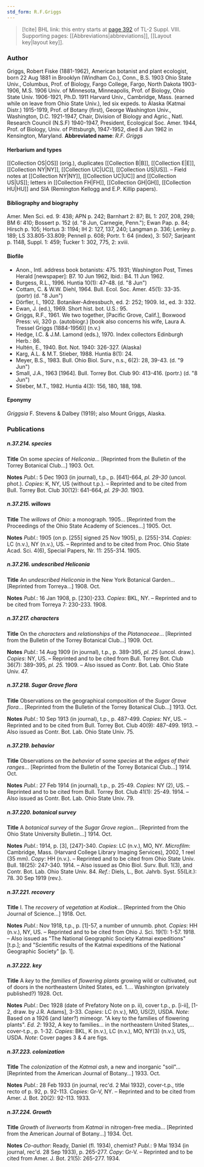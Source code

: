 ```yaml
---
std_form: R.F.Griggs
---
```


> [!cite] BHL link: this entry starts at [page 392](https://www.biodiversitylibrary.org/page/33258870) of TL-2 Suppl. VIII.
> Supporting pages: [[Abbreviations|abbreviations]], [[Layout key|layout key]].

### Author

Griggs, Robert Fiske (1881-1962), American botanist and plant ecologist, born 22 Aug 1881 in Brooklyn (Windham Co.), Conn., B.S. 1903 Ohio State Univ., Columbus, Prof. of Biology, Fargo College, Fargo, North Dakota 1903-1906, M.S. 1906 Univ. of Minnesota, Minneapolis, Prof. of Biology, Ohio State Univ. 1906-1921, Ph.D. 1911 Harvard Univ., Cambridge, Mass. (earned while on leave from Ohio State Univ.), led six expeds. to Alaska (Katmai Distr.) 1915-1919, Prof. of Botany (first), George Washington Univ., Washington, D.C. 1921-1947, Chair, Division of Biology and Agric., Natl. Research Council (N.S.F) 1940-1947, President, Ecological Soc. Amer. 1944, Prof. of Biology, Univ. of Pittsburgh, 1947-1952, died 8 Jun 1962 in Kensington, Maryland. 
**Abbreviated name**: *R.F. Griggs*

#### Herbarium and types

[[Collection OS|OS]] (orig.), duplicates [[Collection B|B]], [[Collection E|E]], [[Collection NY|NY]], [[Collection UC|UC]], [[Collection US|US]]. – Field notes at [[Collection NY|NY]], [[Collection UC|UC]] and [[Collection US|US]]; letters in [[Collection FH|FH]], [[Collection GH|GH]], [[Collection HU|HU]] and SIA (Remington Kellogg and E.P. Killip papers).

#### Bibliography and biography

Amer. Men Sci. ed. 9: 438; APN p. 242; Barnhart 2: 87; BL 1: 207, 208, 298; BM 6: 410; Bossert p. 152 (d. "8 Jun, Carnegie, Penn."); Ewan Pap. p. 84; Hirsch p. 105; Hortus 3: 1194; IH 2: 127, 137, 240; Langman p. 336; Lenley p. 189; LS 33.805-33.809; Pennell p. 608; Portr. 1: 64 (index), 3: 507; Sarjeant p. 1148, Suppl. 1: 459; Tucker 1: 302, 775, 2: xviii.

#### Biofile

- Anon., Intl. address book botanists: 475. 1931; Washington Post, Times Herald \[newspaper\]: B7. 10 Jun 1962, Ibid.: B4. 11 Jun 1962.
- Burgess, R.L., 1996. Huntia 10(1): 47-48. (d. "8 Jun")
- Cottam, C. & W.W. Diehl, 1964. Bull. Ecol. Soc. Amer. 45(1): 33-35. (portr) (d. "8 Jun")
- Dörfler, I., 1902. Botaniker-Adressbuch, ed. 2: 252; 1909. Id., ed. 3: 332.
- Ewan, J. (ed.), 1969. Short hist. bot. U.S.: 95.
- Griggs, R.F., 1961. We two together, \[Pacific Grove, Calif.\], Boxwood Press: vii, 320 p. (autobiogr.) \[book also concerns his wife, Laura A. Tressel Griggs (1884-1956)\] (n.v.)
- Hedge, I.C. & J.M. Lamond (eds.), 1970. Index collectors Edinburgh Herb.: 86.
- Hultén, E., 1940. Bot. Not. 1940: 326-327. (Alaska)
- Karg, A.L. & M.T. Stieber, 1988. Huntia 8(1): 24.
- Meyer, B.S., 1983. Bull. Ohio Biol. Surv., n.s., 6(2): 28, 39-43. (d. "9 Jun")
- Small, J.A., 1963 \[1964\]. Bull. Torrey Bot. Club 90: 413-416. (portr.) (d. "8 Jun")
- Stieber, M.T., 1982. Huntia 4(3): 156, 180, 188, 198.

#### Eponymy

*Griggsia* F. Stevens & Dalbey (1919); also Mount Griggs, Alaska.

### Publications

##### n.37.214. species

**Title**
On some *species* of *Heliconia*... \[Reprinted from the Bulletin of the Torrey Botanical Club...\] 1903. Oct.

**Notes**
*Publ*.: 5 Dec 1903 (in journal), t.p., p. \[641\]-664, *pl. 29-30* (uncol. phot.). *Copies*: K, NY, US (without t.p.). – Reprinted and to be cited from Bull. Torrey Bot. Club 30(12): 641-664, *pl. 29-30.* 1903.

##### n.37.215. willows

**Title**
The *willows* of *Ohio*: a monograph. 1905... \[Reprinted from the Proceedings of the Ohio State Academy of Sciences...\] 1905. Oct.

**Notes**
*Publ*.: 1905 (on p. \[255\] signed 25 Nov 1905), p. \[255\]-314. *Copies*: LC (n.v.), NY (n.v.), US. – Reprinted and to be cited from Proc. Ohio State Acad. Sci. 4(6), Special Papers, Nr. 11: 255-314. 1905.

##### n.37.216. undescribed Heliconia

**Title**
An *undescribed Heliconia* in the New York Botanical Garden... \[Reprinted from Torreya...\] 1908. Oct.

**Notes**
*Publ*.: 16 Jan 1908, p. \[230\]-233. *Copies*: BKL, NY. – Reprinted and to be cited from Torreya 7: 230-233. 1908.

##### n.37.217. characters

**Title**
On the *characters* and *relationships* of the *Platanaceae*... \[Reprinted from the Bulletin of the Torrey Botanical Club...\] 1909. Oct.

**Notes**
*Publ*.: 14 Aug 1909 (in journal), t.p., p. 389-395, *pl. 25* (uncol. draw.). *Copies*: NY, US. – Reprinted and to be cited from Bull. Torrey Bot. Club 36(7): 389-395, *pl. 25.* 1909. – Also issued as Contr. Bot. Lab. Ohio State Univ. 47.

##### n.37.218. Sugar Grove flora

**Title**
Observations on the geographical composition of the *Sugar Grove flora*... \[Reprinted from the Bulletin of the Torrey Botanical Club...\] 1913. Oct.

**Notes**
*Publ*.: 10 Sep 1913 (in journal), t.p., p. 487-499. *Copies*: NY, US. – Reprinted and to be cited from Bull. Torrey Bot. Club 40(9): 487-499. 1913. – Also issued as Contr. Bot. Lab. Ohio State Univ. 75.

##### n.37.219. behavior

**Title**
Observations on the *behavior* of some *species* at the *edges of their ranges*... \[Reprinted from the Bulletin of the Torrey Botanical Club...\] 1914. Oct.

**Notes**
*Publ*.: 27 Feb 1914 (in journal), t.p., p. 25-49. *Copies*: NY (2), US. – Reprinted and to be cited from Bull. Torrey Bot. Club 41(1): 25-49. 1914. – Also issued as Contr. Bot. Lab. Ohio State Univ. 79.

##### n.37.220. botanical survey

**Title**
A *botanical survey* of the *Sugar Grove region*... \[Reprinted from the Ohio State University Bulletin...\] 1914. Oct.

**Notes**
*Publ*.: 1914, p. \[3\], \[247\]-340. *Copies*: LC (n.v.), MO, NY. *Microfilm*: Cambridge, Mass. (Harvard College Library Imaging Services), 2002, 1 reel (35 mm). *Copy*: HH (n.v.). – Reprinted and to be cited from Ohio State Univ. Bull. 18(25): 247-340. 1914. – Also issued as Ohio Biol. Surv. Bull. 1(3), and Contr. Bot. Lab. Ohio State Univ. 84.
*Ref*.: Diels, L., Bot. Jahrb. Syst. 55(Lit.): 78. 30 Sep 1919 (rev.).

##### n.37.221. recovery

**Title**
I. The *recovery* of *vegetation* at *Kodiak*... \[Reprinted from the Ohio Journal of Science...\] 1918. Oct.

**Notes**
*Publ*.: Nov 1918, t.p., p. \[1\]-57, a number of unnumb. phot. *Copies*: HH (n.v.), NY, US. – Reprinted and to be cited from Ohio J. Sci. 19(1): 1-57. 1918. – Also issued as "The National Geographic Society Katmai expeditions" \[t.p.\]; and "Scientific results of the Katmai expeditions of the National Geographic Society" \[p. 1\].

##### n.37.222. key

**Title**
A *key* to the *families* of *flowering plants* growing wild or cultivated, out of doors in the northeastern United States, ed. 1.... Washington (privately published?) 1928. Oct.

**Notes**
*Publ*.: Dec 1928 (date of Prefatory Note on p. ii), cover t.p., p. \[i-ii\], \[1-2, draw. by J.R. Adams\], 3-33. *Copies*: LC (n.v.), MO, US(2), USDA.
*Note*: Based on a 1926 (and later?) mimeogr. "A key to the families of flowering plants".
*Ed. 2*: 1932, A key to families... in the northeastern United States,... cover-t.p., p. 1-32.
*Copies*: BKL, K (n.v.), LC (n.v.), MO, NY(3) (n.v.), US, USDA.
*Note*: Cover pages 3 & 4 are figs.

##### n.37.223. colonization

**Title**
The *colonization* of the *Katmai ash*, a new and inorganic "soil"... \[Reprinted from the American Journal of Botany...\] 1933. Oct.

**Notes**
*Publ*.: 28 Feb 1933 (in journal, rec'd. 2 Mai 1932), cover-t.p., title recto of p. 92, p. 92-113.
*Copies*: Gr-V, NY. – Reprinted and to be cited from Amer. J. Bot. 20(2): 92-113. 1933.

##### n.37.224. Growth

**Title**
*Growth* of *liverworts* from *Katmai* in nitrogen-free media... \[Reprinted from the American Journal of Botany...\] 1934. Oct.

**Notes**
*Co-author*: Ready, Daniel (fl. 1934), chemist?
*Publ*.: 9 Mai 1934 (in journal, rec'd. 28 Sep 1933), p. 265-277. *Copy*: Gr-V. – Reprinted and to be cited from Amer. J. Bot. 21(5): 265-277. 1934.

